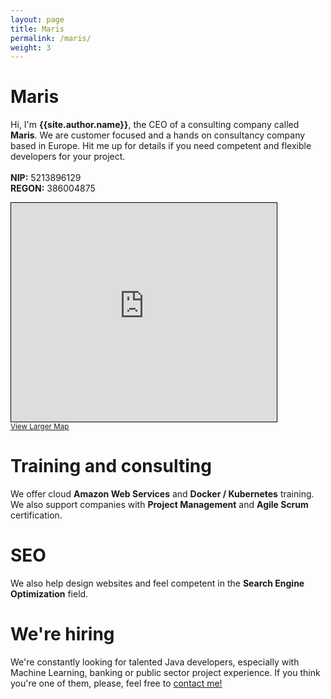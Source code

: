 ```yaml
---
layout: page
title: Maris
permalink: /maris/
weight: 3
---
```


# **Maris**
Hi, I'm <b>{{site.author.name}}</b>, the CEO of a consulting company called <b>Maris</b>. We are customer focused and a hands on consultancy company based in Europe. Hit me up for details if you need competent and flexible developers for your project.
<br>
<br>
<b>NIP:</b> 5213896129
<br>
<b>REGON:</b> 386004875

<iframe width="425" height="350" src="https://www.openstreetmap.org/export/embed.html?bbox=21.017653048038486%2C52.208622445260104%2C21.01947695016861%2C52.20949684561479&amp;layer=mapnik" style="border: 1px solid black"></iframe><br/><small><a href="https://www.openstreetmap.org/#map=19/52.20906/21.01856">View Larger Map</a></small>

# **Training and consulting**
We offer cloud <b>Amazon Web Services</b> and <b>Docker / Kubernetes</b> training.<br>
We also support companies with <b>Project Management</b> and <b>Agile Scrum</b> certification.

# **SEO**
We also help design websites and feel competent in the <b>Search Engine Optimization</b> field.

# **We're hiring**
We're constantly looking for talented Java developers, especially with Machine Learning, banking or public sector project experience. If you think you're one of them, please, feel free to <a href="mailto:marek.sagan+recruitment@protonmail.com?subject=Java%20Developer%20application&body=Hello%20there,%0D%0A%0D%0AI%20would%20like%20to%20apply%20for%20a%20Java%20role%20at%20Maris.%0D%0A%0D%0ARegards,%0D%0A">contact me!</a>

